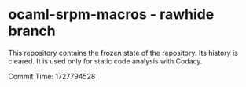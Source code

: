 # ocaml-srpm-macros - rawhide branch

This repository contains the frozen state of the repository.
Its history is cleared. It is used only for static code
analysis with Codacy.

Commit Time: 1727794528